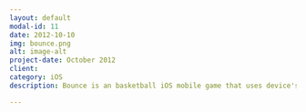 ```yaml
---
layout: default
modal-id: 11
date: 2012-10-10
img: bounce.png
alt: image-alt
project-date: October 2012
client: 
category: iOS
description: Bounce is an basketball iOS mobile game that uses device's accelerometer data for bouncing and throwing the ball.

---
```

